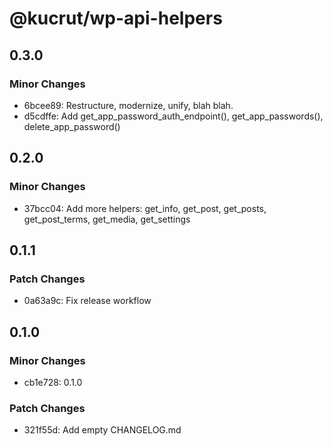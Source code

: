 # @kucrut/wp-api-helpers

## 0.3.0

### Minor Changes

- 6bcee89: Restructure, modernize, unify, blah blah.
- d5cdffe: Add get_app_password_auth_endpoint(), get_app_passwords(), delete_app_password()

## 0.2.0

### Minor Changes

- 37bcc04: Add more helpers: get_info, get_post, get_posts, get_post_terms, get_media, get_settings

## 0.1.1

### Patch Changes

- 0a63a9c: Fix release workflow

## 0.1.0

### Minor Changes

- cb1e728: 0.1.0

### Patch Changes

- 321f55d: Add empty CHANGELOG.md
